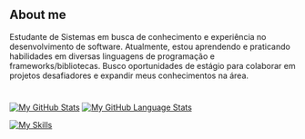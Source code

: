  ## About me
Estudante de Sistemas em busca de conhecimento e experiência no desenvolvimento de software. Atualmente, estou aprendendo e praticando habilidades em diversas linguagens de programação e frameworks/bibliotecas. Busco oportunidades de estágio para colaborar em projetos desafiadores e expandir meus conhecimentos na área.
#



[![My GitHub Stats](https://github-readme-stats.vercel.app/api/?username=maicondguerian&count_private=false&theme=dark&showicons=true)]()
[![My GitHub Language Stats](https://github-readme-stats.vercel.app/api/top-langs/?username=maicondguerian&layout=compact&theme=dark)]()

[![My Skills](https://skillicons.dev/icons?i=html,css,js,jquery,react,styledcomponents,git,vite,sass)](https://skillicons.dev)

